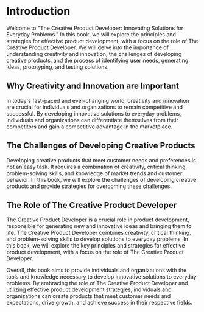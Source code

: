 Introduction
============

Welcome to "The Creative Product Developer: Innovating Solutions for Everyday Problems." In this book, we will explore the principles and strategies for effective product development, with a focus on the role of The Creative Product Developer. We will delve into the importance of understanding creativity and innovation, the challenges of developing creative products, and the process of identifying user needs, generating ideas, prototyping, and testing solutions.

Why Creativity and Innovation are Important
-------------------------------------------

In today's fast-paced and ever-changing world, creativity and innovation are crucial for individuals and organizations to remain competitive and successful. By developing innovative solutions to everyday problems, individuals and organizations can differentiate themselves from their competitors and gain a competitive advantage in the marketplace.

The Challenges of Developing Creative Products
----------------------------------------------

Developing creative products that meet customer needs and preferences is not an easy task. It requires a combination of creativity, critical thinking, problem-solving skills, and knowledge of market trends and customer behavior. In this book, we will explore the challenges of developing creative products and provide strategies for overcoming these challenges.

The Role of The Creative Product Developer
------------------------------------------

The Creative Product Developer is a crucial role in product development, responsible for generating new and innovative ideas and bringing them to life. The Creative Product Developer combines creativity, critical thinking, and problem-solving skills to develop solutions to everyday problems. In this book, we will explore the key principles and strategies for effective product development, with a focus on the role of The Creative Product Developer.

Overall, this book aims to provide individuals and organizations with the tools and knowledge necessary to develop innovative solutions to everyday problems. By embracing the role of The Creative Product Developer and utilizing effective product development strategies, individuals and organizations can create products that meet customer needs and expectations, drive growth, and achieve success in their respective fields.
